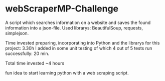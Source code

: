 # webScraperMP-Challenge
A script which searches information on a website and saves the found information into a json-file.
Used librarys: BeautifulSoup, requests, simplejson.

Time invested preparing, incorporating into Python and the librarys for this project: 3.30h
I added in some unit testing of which 4 out of 5 tests run successfully: 20 min. 

Total time invested ~4 hours

fun idea to start learning python with a web scraping script.

